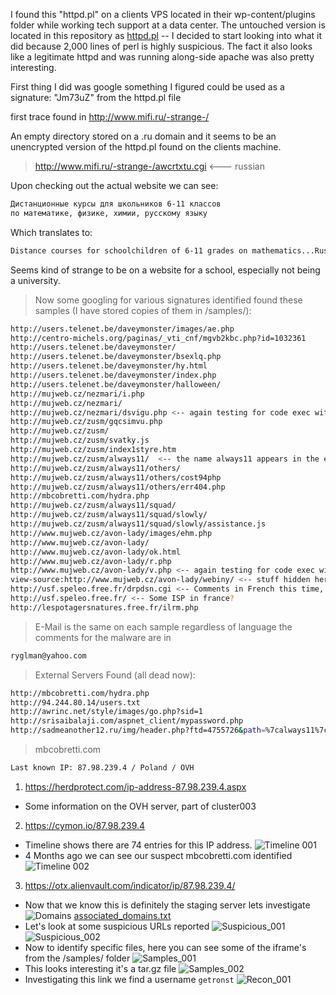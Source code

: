 I found this "httpd.pl" on a clients VPS located in their wp-content/plugins folder while working tech support at a data center. The untouched version is located in this repository as [httpd.pl](https://github.com/dostoevskylabs/OSINT/blob/master/httpd.pl/httpd.pl) -- I decided to start looking into what it did because 2,000 lines of perl is highly suspicious. The fact it also looks like a legitimate httpd and was running along-side apache was also pretty interesting.

First thing I did was google something I figured could be used as a signature: "Jm73uZ" from the httpd.pl file

first trace found in http://www.mifi.ru/-strange-/

An empty directory stored on a .ru domain and it seems to be an unencrypted version of the httpd.pl found on the clients machine.

> http://www.mifi.ru/-strange-/awcrtxtu.cgi <--- russian

Upon checking out the actual website we can see:
```bash
Дистанционные курсы для школьников 6-11 классов
по математике, физике, химии, русскому языку
```
Which translates to:
```bash
Distance courses for schoolchildren of 6-11 grades on mathematics...Russian language
```
Seems kind of strange to be on a website for a school, especially not being a university.

> Now some googling for various signatures identified found these samples (I have stored copies of them in /samples/):
```bash
http://users.telenet.be/daveymonster/images/ae.php
http://centro-michels.org/paginas/_vti_cnf/mgvb2kbc.php?id=1032361
http://users.telenet.be/daveymonster/
http://users.telenet.be/daveymonster/bsexlq.php
http://users.telenet.be/daveymonster/hy.html
http://users.telenet.be/daveymonster/index.php
http://users.telenet.be/daveymonster/halloween/
http://mujweb.cz/nezmari/i.php
http://mujweb.cz/nezmari/
http://mujweb.cz/nezmari/dsvigu.php <-- again testing for code exec with <?php echo "Jm73uZ";?> 
http://mujweb.cz/zusm/gqcsimvu.php
http://mujweb.cz/zusm/
http://mujweb.cz/zusm/svatky.js
http://mujweb.cz/zusm/index1styre.htm
http://mujweb.cz/zusm/always11/  <-- the name always11 appears in the external servers above
http://mujweb.cz/zusm/always11/others/
http://mujweb.cz/zusm/always11/others/cost94php
http://mujweb.cz/zusm/always11/others/err404.php
http://mbcobretti.com/hydra.php
http://mujweb.cz/zusm/always11/squad/
http://mujweb.cz/zusm/always11/squad/slowly/
http://mujweb.cz/zusm/always11/squad/slowly/assistance.js
http://www.mujweb.cz/avon-lady/images/ehm.php
http://www.mujweb.cz/avon-lady/
http://www.mujweb.cz/avon-lady/ok.html
http://www.mujweb.cz/avon-lady/r.php
http://www.mujweb.cz/avon-lady/v.php <-- again testing for code exec with <?php echo "Jm73uZ";?> 
view-source:http://www.mujweb.cz/avon-lady/webiny/ <-- stuff hidden here
http://usf.speleo.free.fr/drpdsn.cgi <-- Comments in French this time, still to the same email
http://usf.speleo.free.fr/ <-- Some ISP in france?
http://lespotagersnatures.free.fr/ilrm.php
```
> E-Mail is the same on each sample regardless of language the comments for the malware are in
```bash
ryglman@yahoo.com
```
> External Servers Found (all dead now):
```bash
http://mbcobretti.com/hydra.php
http://94.244.80.14/users.txt
http://awrinc.net/style/images/go.php?sid=1
http://srisaibalaji.com/aspnet_client/mypassword.php
http://sadmeanother12.ru/img/header.php?ftd=4755726&path=%7calways11%7cothers%7c&sys=UN&wrk=22
```
> mbcobretti.com
```bash
Last known IP: 87.98.239.4 / Poland / OVH
```
1.  https://herdprotect.com/ip-address-87.98.239.4.aspx
  * Some information on the OVH server, part of cluster003
2.  https://cymon.io/87.98.239.4
  * Timeline shows there are 74 entries for this IP address.
    ![Timeline 001](https://i.imgur.com/eyWrKvv.png)
  * 4 Months ago we can see our suspect mbcobretti.com identified
    ![Timeline 002](https://i.imgur.com/6OA6YIb.png)
3.  https://otx.alienvault.com/indicator/ip/87.98.239.4/
  * Now that we know this is definitely the staging server lets investigate
    ![Domains](https://i.imgur.com/IE2TP0i.png)
    [associated_domains.txt](https://github.com/dostoevskylabs/OSINT/blob/master/httpd.pl/associated_domains.txt)
  * Let's look at some suspicious URLs reported
    ![Suspicious_001](https://i.imgur.com/8psjn9f.png)
    ![Suspicious_002](https://i.imgur.com/WEKP3nH.png)
  * Now to identify specific files, here you can see some of the iframe's from the /samples/ folder
    ![Samples_001](https://i.imgur.com/c15sXTW.png)
  * This looks interesting it's a tar.gz file
    ![Samples_002](https://i.imgur.com/a7clATR.png)
  * Investigating this link we find a username `getronst`
    ![Recon_001](https://i.imgur.com/pzhVO9M.png)
